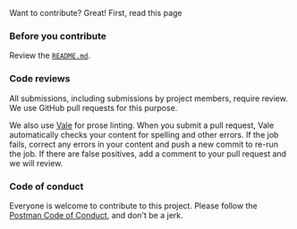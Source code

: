 Want to contribute? Great! First, read this page

### Before you contribute

Review the [`README.md`](./README.md).

### Code reviews

All submissions, including submissions by project members, require review. We
use GitHub pull requests for this purpose.

We also use [Vale](https://vale.sh/) for prose linting. When you submit a pull request, Vale automatically checks your content for spelling and other errors. If the job fails, correct any errors in your content and push a new commit to re-run the job. If there are false positives, add a comment to your pull request and we will review.

### Code of conduct

Everyone is welcome to contribute to this project. Please follow the [Postman Code of Conduct](https://www.postman.com/legal/community-code-of-conduct), and don't be a jerk.
